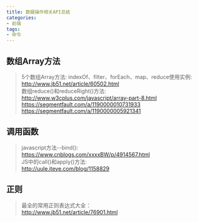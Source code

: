 ```yaml
---
title: 数据操作相关API总结
categories:
- 前端
tags:
- 命令
---
```

## 数组Array方法
>5个数组Array方法: indexOf、filter、forEach、map、reduce使用实例:  
http://www.jb51.net/article/60502.html  
数组reduce()和reduceRight()方法:  
http://www.w3cplus.com/javascript/array-part-8.html   
https://segmentfault.com/a/1190000010731933  
https://segmentfault.com/a/1190000005921341

## 调用函数
>javascript方法--bind():  
https://www.cnblogs.com/xxxxBW/p/4914567.html  
JS中的call()和apply()方法:  
http://uule.iteye.com/blog/1158829

## 正则
>最全的常用正则表达式大全：  
http://www.jb51.net/article/76901.html
